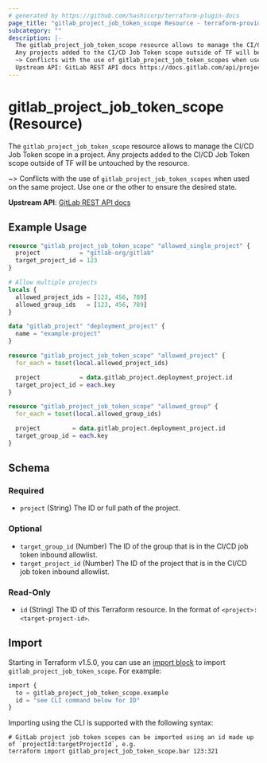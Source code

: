 ```yaml
---
# generated by https://github.com/hashicorp/terraform-plugin-docs
page_title: "gitlab_project_job_token_scope Resource - terraform-provider-gitlab"
subcategory: ""
description: |-
  The gitlab_project_job_token_scope resource allows to manage the CI/CD Job Token scope in a project.
  Any projects added to the CI/CD Job Token scope outside of TF will be untouched by the resource.
  ~> Conflicts with the use of gitlab_project_job_token_scopes when used on the same project. Use one or the other to ensure the desired state.
  Upstream API: GitLab REST API docs https://docs.gitlab.com/api/project_job_token_scopes/
---
```


# gitlab_project_job_token_scope (Resource)

The `gitlab_project_job_token_scope` resource allows to manage the CI/CD Job Token scope in a project.
Any projects added to the CI/CD Job Token scope outside of TF will be untouched by the resource.

~> Conflicts with the use of `gitlab_project_job_token_scopes` when used on the same project. Use one or the other to ensure the desired state.

**Upstream API**: [GitLab REST API docs](https://docs.gitlab.com/api/project_job_token_scopes/)

## Example Usage

```terraform
resource "gitlab_project_job_token_scope" "allowed_single_project" {
  project           = "gitlab-org/gitlab"
  target_project_id = 123
}

# Allow multiple projects
locals {
  allowed_project_ids = [123, 456, 789]
  allowed_group_ids   = [123, 456, 789]
}

data "gitlab_project" "deployment_project" {
  name = "example-project"
}

resource "gitlab_project_job_token_scope" "allowed_project" {
  for_each = toset(local.allowed_project_ids)

  project           = data.gitlab_project.deployment_project.id
  target_project_id = each.key
}

resource "gitlab_project_job_token_scope" "allowed_group" {
  for_each = toset(local.allowed_group_ids)

  project         = data.gitlab_project.deployment_project.id
  target_group_id = each.key
}
```

<!-- schema generated by tfplugindocs -->
## Schema

### Required

- `project` (String) The ID or full path of the project.

### Optional

- `target_group_id` (Number) The ID of the group that is in the CI/CD job token inbound allowlist.
- `target_project_id` (Number) The ID of the project that is in the CI/CD job token inbound allowlist.

### Read-Only

- `id` (String) The ID of this Terraform resource. In the format of `<project>:<target-project-id>`.

## Import

Starting in Terraform v1.5.0, you can use an [import block](https://developer.hashicorp.com/terraform/language/import) to import `gitlab_project_job_token_scope`. For example:

```terraform
import {
  to = gitlab_project_job_token_scope.example
  id = "see CLI command below for ID"
}
```

Importing using the CLI is supported with the following syntax:

```shell
# GitLab project job token scopes can be imported using an id made up of `projectId:targetProjectId`, e.g.
terraform import gitlab_project_job_token_scope.bar 123:321
```

